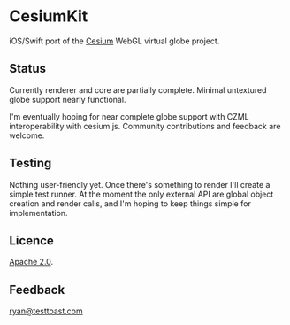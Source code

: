 CesiumKit
=========
iOS/Swift port of the [Cesium](http://cesiumjs.org) WebGL virtual globe project.

Status
------
Currently renderer and core are partially complete. Minimal untextured globe support nearly functional.

I'm eventually hoping for near complete globe support with CZML interoperability with cesium.js.
Community contributions and feedback are welcome.

Testing
-------
Nothing user-friendly yet. Once there's something to render I'll create a simple test runner. At the moment the only external API are global object creation and render calls, and I'm hoping to keep things simple for implementation.

Licence
-------

[Apache 2.0](http://www.apache.org/licenses/LICENSE-2.0.html).

Feedback
--------
[ryan@testtoast.com](mailto:ryan@testtoast.com)
